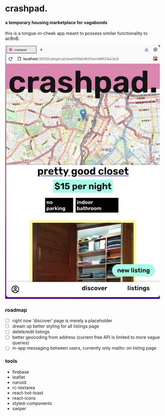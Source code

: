 # crashpad.
#### a temporary housing marketplace for vagabonds

this is a tongue-in-cheek app meant to possess similar functionality
to airBnB.

<img src='./images/preview.png'>

### roadmap

- [ ] right now 'discover' page is merely a placeholder
- [ ] dream up better styling for all listings page
- [ ] delete/edit listings
- [ ] better geocoding from address (current free API is limited to more vague queries)
- [ ] in-app messaging between users, currently only mailto: on listing page

### tools

- firebase
- leaflet
- nanoid
- rc-textarea
- react-hot-toast
- react-icons
- styled-components
- swiper